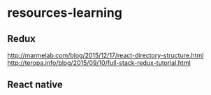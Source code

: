 # resources-learning

## Redux
http://marmelab.com/blog/2015/12/17/react-directory-structure.html
http://teropa.info/blog/2015/09/10/full-stack-redux-tutorial.html

## React native
